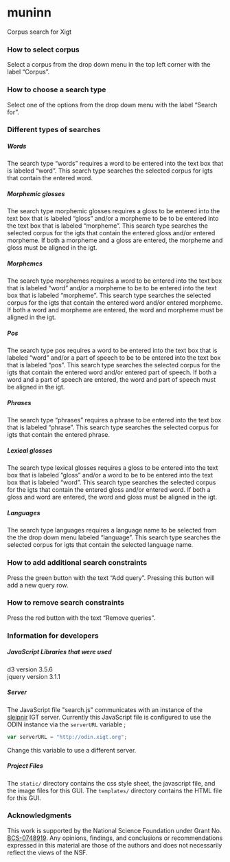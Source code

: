 # muninn
Corpus search for Xigt


### How to select corpus

Select a corpus from the drop down menu in the top left corner with the label “Corpus”.

### How to choose a search type

Select one of the options from the drop down menu with the label “Search for”.

### Different types of searches

##### Words

The search type “words” requires a word to be entered into the text box that is labeled “word”. This search type searches the selected corpus for igts that contain the entered word.

##### Morphemic glosses

The search type morphemic glosses requires a gloss to be entered into the text box that is labeled “gloss” and/or a morpheme to be to be entered into the text box that is labeled “morpheme”. This search type searches the selected corpus for the igts that contain the entered gloss and/or entered morpheme. If both a morpheme and a gloss are entered, the morpheme and gloss must be aligned in the igt.

##### Morphemes

The search type morphemes requires a word to be entered into the text box that is labeled “word” and/or a morpheme to be to be entered into the text box that is labeled “morpheme”. This search type searches the selected corpus for the igts that contain the entered word and/or entered morpheme. If both a word and morpheme are entered, the word and morpheme must be aligned in the igt.

##### Pos

The search type pos requires a word to be entered into the text box that is labeled “word” and/or a part of speech to be to be entered into the text box that is labeled “pos”. This search type searches the selected corpus for the igts that contain the entered word and/or entered part of speech. If both a word and a part of speech are entered, the word and part of speech must be aligned in the igt.

##### Phrases

The search type “phrases” requires a phrase to be entered into the text box that is labeled “phrase”. This search type searches the selected corpus for igts that contain the entered phrase.

##### Lexical glosses

The search type lexical glosses requires a gloss to be entered into the text box that is labeled “gloss” and/or a word to be to be entered into the text box that is labeled “word”. This search type searches the selected corpus for the igts that contain the entered gloss and/or entered word. If both a gloss and word are entered, the word and gloss must be aligned in the igt.

##### Languages

The search type languages requires a language name to be selected from the the drop down menu labeled “language”. This search type searches the selected corpus for igts that contain the selected language name.

### How to add additional search constraints

Press the green button with the text “Add query”. Pressing this button will add a new query row.

### How to remove search constraints

Press the red button with the text “Remove queries”.

### Information for developers

##### JavaScript Libraries that were used

d3 version 3.5.6 <br />
jquery version 3.1.1

##### Server


The JavaScript file "search.js" communicates with an instance of the [sleipnir](https://github.com/xigt/sleipnir) IGT server. Currently this JavaScript file is configured to use the ODIN instance via the `serverURL` variable ;

```javascript
var serverURL = "http://odin.xigt.org";
```
Change this variable to use a different server.

##### Project Files

The `static/` directory contains the css style sheet, the javascript file, and the image files for this GUI.
The `templates/` directory contains the HTML file for this GUI.

### Acknowledgments

This work is supported by the National Science Foundation under Grant No.
[BCS-0748919](https://www.nsf.gov/awardsearch/showAward?AWD_ID=0748919). Any opinions, findings, and conclusions or recommendations expressed in this material are those of the authors and does not necessarily reflect the views of the NSF. 

